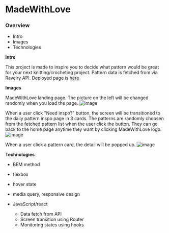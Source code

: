 # MadeWithLove

### Overview

- Intro
- Images
- Technologies

**Intro**

This project is made to inspire you to decide what pattern would be great for your next knitting/crocheting project. Pattern data is fetched from via Ravelry API. Deployed page is [here](https://marinu-m.github.io/project-madewithlove/)

**Images**

MadeWithLove landing page. The picture on the left will be changed randomly when you load the page.
![image](https://github.com/MarinU-M/project-madewithlove/assets/133256866/c6e1f8ba-7857-4c76-b195-e3be88a26281)

When a user click "Need inspo?" button, the screen will be transitioned to the daily pattern inspo page in 3 cards. The patterns are randomly choosen from the fetched pattern list when the user click the button. They can go back to the home page anytime they want by clicking MadeWithLove logo.
![image](https://github.com/MarinU-M/project-madewithlove/assets/133256866/13c568f8-f686-47ba-ab06-681b6ff031e2)

When a user click a pattern card, the detail will be popped up.
![image](https://github.com/MarinU-M/project-madewithlove/assets/133256866/87d24a25-cf2d-4861-945b-f1956d08eea6)

**Technologies**

- BEM method

- flexbox
- hover state
- media query, responsive design

- JavaScript/react
  - Data fetch from API
  - Screen transition using Router
  - Monitoring states using hooks
